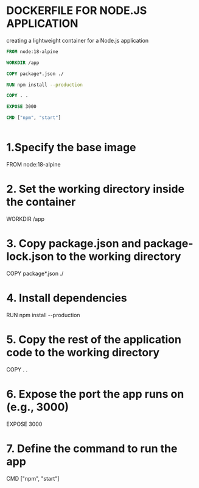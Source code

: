 
# DOCKERFILE FOR NODE.JS APPLICATION

 creating a lightweight container for a Node.js application

```dockerfile
FROM node:18-alpine

WORKDIR /app

COPY package*.json ./

RUN npm install --production

COPY . .

EXPOSE 3000

CMD ["npm", "start"]



````
# 1.Specify the base image
FROM node:18-alpine

# 2. Set the working directory inside the container
WORKDIR /app

# 3. Copy package.json and package-lock.json to the working directory
COPY package*.json ./

# 4. Install dependencies
RUN npm install --production

# 5. Copy the rest of the application code to the working directory
COPY . .

# 6. Expose the port the app runs on (e.g., 3000)
EXPOSE 3000

# 7. Define the command to run the app
CMD ["npm", "start"]
